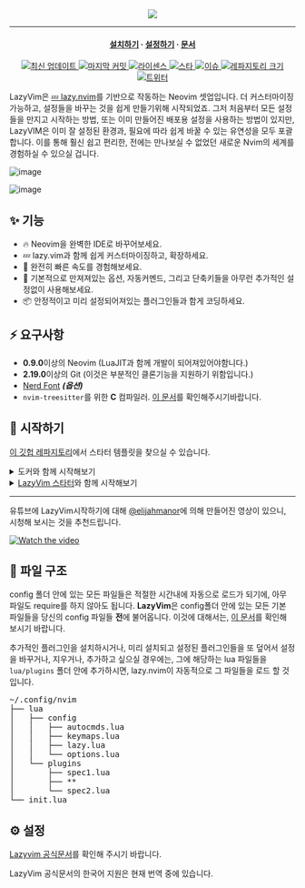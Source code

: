<div align="center">
  <img src="https://user-images.githubusercontent.com/292349/213446185-2db63fd5-8c84-459c-9f04-e286382d6e80.png">
</div>

<hr>

<h4 align="center">
  <a href="https://lazyvim.github.io/installation">설치하기</a>
  ·
  <a href="https://lazyvim.github.io/configuration">설정하기</a>
  ·
  <a href="https://lazyvim.github.io">문서</a>
</h4>

<div align="center"><p>
    <a href="https://github.com/s0r3-glitch/lazyvim/releases/latest">
      <img alt="최신 업데이트" src="https://img.shields.io/github/v/release/s0r3-glitch/lazyvim?style=for-the-badge&logo=starship&color=C9CBFF&logoColor=D9E0EE&labelColor=302D41&include_prerelease&sort=semver" />
    </a>
    <a href="https://github.com/s0r3-glitch/lazyvim/pulse">
      <img alt="마지막 커밋" src="https://img.shields.io/github/last-commit/s0r3-glitch/lazyvim?style=for-the-badge&logo=starship&color=8bd5ca&logoColor=D9E0EE&labelColor=302D41"/>
    </a>
    <a href="https://github.com/s0r3-glitch/lazyvim/blob/main/LICENSE">
      <img alt="라이센스" src="https://img.shields.io/github/license/s0r3-glitch/lazyvim?style=for-the-badge&logo=starship&color=ee999f&logoColor=D9E0EE&labelColor=302D41" />
    </a>
    <a href="https://github.com/s0r3-glitch/lazyvim/stargazers">
      <img alt="스타" src="https://img.shields.io/github/stars/s0r3-glitch/lazyvim?style=for-the-badge&logo=starship&color=c69ff5&logoColor=D9E0EE&labelColor=302D41" />
    </a>
    <a href="https://github.com/s0r3-glitch/lazyvim/issues">
      <img alt="이슈" src="https://img.shields.io/github/issues/s0r3-glitch/lazyvim?style=for-the-badge&logo=bilibili&color=F5E0DC&logoColor=D9E0EE&labelColor=302D41" />
    </a>
    <a href="https://github.com/s0r3-glitch/lazyvim">
      <img alt="레파지토리 크기" src="https://img.shields.io/github/repo-size/s0r3-glitch/lazyvim?color=%23DDB6F2&label=SIZE&logo=codesandbox&style=for-the-badge&logoColor=D9E0EE&labelColor=302D41" />
    </a>
    <a href="https://twitter.com/intent/follow?screen_name=folke">
      <img alt="트위터" src="https://img.shields.io/twitter/follow/folke?style=for-the-badge&logo=twitter&color=8aadf3&logoColor=D9E0EE&labelColor=302D41" />
    </a>
</div>

LazyVim은 [💤 lazy.nvim](https://github.com/folke/lazy.nvim)를 기반으로 작동하는 Neovim 셋업입니다. 더 커스터마이징 가능하고, 설정들을 바꾸는 것을 쉽게 만들기위해 시작되었죠. 그저 처음부터 모든 설정들을 만지고 시작하는 방법, 또는 이미 만들어진 배포용 설정을 사용하는 방법이 있지만, LazyVIM은 이미 잘 설정된 환경과, 필요에 따라 쉽게 바꿀 수 있는 유연성을 모두 포괄합니다. 이를 통해 훨신 쉽고 편리한, 전에는 만나보실 수 없었던 새로운 Nvim의 세계를 경험하실 수 있으실 겁니다.

![image](https://user-images.githubusercontent.com/292349/211285846-0b7bb3bf-0462-4029-b64c-4ee1d037fc1c.png)

![image](https://user-images.githubusercontent.com/292349/213447056-92290767-ea16-430c-8727-ce994c93e9cc.png)

## ✨ 기능

- 🔥 Neovim을 완벽한 IDE로 바꾸어보세요.
- 💤 lazy.vim과 함께 쉽게 커스터마이징하고, 확장하세요.
- 🚀 완전히 빠른 속도를 경험해보세요.
- 🧹 기본적으로 만져져있는 옵션, 자동커멘드, 그리고 단축키들을 아무런 추가적인 설정없이 사용해보세요.
- 📦 안정적이고 미리 설정되어져있는 플러그인들과 함게 코딩하세요.

## ⚡️ 요구사항

- **0.9.0**이상의 Neovim (LuaJIT과 함께 개발이 되어져있어야함니다.)
- **2.19.0**이상의 Git (이것은 부분적인 클론기능을 지원하기 위함입니다.)
- [Nerd Font](https://www.nerdfonts.com/) **_(옵션)_**
- `nvim-treesitter`를 위한 **C** 컴파일러. [이 문서](https://github.com/nvim-treesitter/nvim-treesitter#requirements)를 확인해주시기바랍니다.

## 🚀 시작하기

[이 깃헙 레파지토리](https://github.com/LazyVim/starter)에서 스타터 템플릿을 찾으실 수 있습니다.

<details><summary>도커와 함께 시작해보기</summary>

```sh
docker run -w /root -it --rm alpine:edge sh -uelic '
  apk add git lazygit neovim ripgrep alpine-sdk --update
  git clone https://github.com/LazyVim/starter ~/.config/nvim
  cd ~/.config/nvim
  nvim
'
```

</details>

<details><summary><a href="https://github.com/LazyVim/starter">LazyVim 스타터</a>와 함께 시작해보기</summary>

- 현재 Neovim 파일들을 미리 백업:

  ```sh
  mv ~/.config/nvim ~/.config/nvim.bak
  mv ~/.local/share/nvim ~/.local/share/nvim.bak
  ```

- Lazyvim 스타터 깃헙 레파지토리 복제:

  ```sh
  git clone https://github.com/LazyVim/starter ~/.config/nvim
  ```

- 나중에 본인의 레파지토리에 저장할 경우를 대비해 .git 폴더 지우기

  ```sh
  rm -rf ~/.config/nvim/.git
  ```

- Neovim!

  ```sh
  nvim
  ```

  LazyVim를 커스터마이징 하는 법에 대해 다룬 설명을 참조해주시기 바랍니다.

</details>

---

유튜브에 LazyVim시작하기에 대해 [@elijahmanor](https://github.com/elijahmanor)에 의해 만들어진 영상이 있으니, 시청해 보시는 것을 추천드립니다.

[![Watch the video](https://img.youtube.com/vi/N93cTbtLCIM/hqdefault.jpg)](https://www.youtube.com/watch?v=N93cTbtLCIM)

## 📂 파일 구조

config 폴더 안에 있는 모든 파일들은 적절한 시간내에 자동으로 로드가 되기에, 아무 파일도 require를 하지 않아도 됩니다. **LazyVim**은 config폴더 안에 있는 모든 기본 파일들을 당신의 config 파일들 **전**에 불어옵니다. 이것에 대해서는, [이 문서](https://github.com/s0r3-glitch/lazyvim/tree/main/lua/lazyvim/config)를 확인해 보시기 바랍니다.

추가적인 플러그인을 설치하시거나, 미리 설치되고 설정된 플러그인들을 또 덮어서 설정을 바꾸거나, 지우거나, 추가하고 싶으실 경우에는, 그에 해당하는 lua 파일들을 `lua/plugins` 폴더 안에 추가하시면, lazy.nvim이 자동적으로 그 파일들을 로드 할 것입니다.

<pre>
~/.config/nvim
├── lua
│   ├── config
│   │   ├── autocmds.lua
│   │   ├── keymaps.lua
│   │   ├── lazy.lua
│   │   └── options.lua
│   └── plugins
│       ├── spec1.lua
│       ├── **
│       └── spec2.lua
└── init.lua
</pre>

## ⚙️ 설정

[Lazyvim 공식문서](https://lazyvim.github.io)를 확인해 주시기 바랍니다.

LazyVim 공식문서의 한국어 지원은 현재 번역 중에 있습니다.
